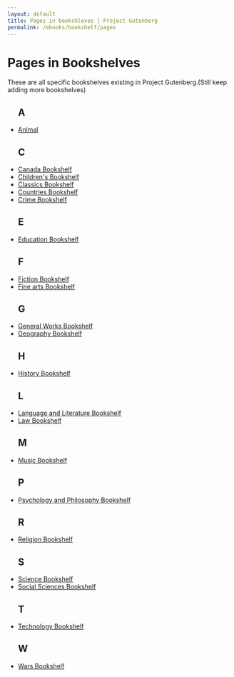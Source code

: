 ```yaml
---
layout: default
title: Pages in bookshleves | Project Gutenberg
permalink: /ebooks/bookshelf/pages
---
```


Pages in Bookshelves
==================================================

These are all specific bookshelves existing in Project Gutenberg.(Still keep adding more bookshelves)


 <div class="bookshelves ">
    <ul>
      <h2>A</h2>
       <li><a href="/ebooks/bookshelves/search/?query=animal">Animal</a></li>
      <h2>C</h2>
       <!-- Missing Children's Periodicals-->
       <li><a href="/ebooks/bookshelves/search/?query=canada">Canada Bookshelf</a></li>
       <li><a href="/ebooks/bookshelves/search/?query=children|christmas|child|school">Children's Bookshelf</a></li>
       <li><a href="/ebooks/bookshelves/search/?query=classic">Classics Bookshelf</a></li>
       <li><a href="/ebooks/bookshelves/search/?query=africa.|Argentina.|Australia|Bulgaria|Canada|Czech|egypt|france.|germany.|greece.|india|italy|zealand|norway|south%20america|.travel.|United%20Kingdom|.united%20states.!law">Countries Bookshelf</a></li>
       <li><a href="/ebooks/bookshelves/search/?query=crime|detective|mystery">Crime Bookshelf</a></li>
      <h2>E</h2>
       <!-- Extra one in results-->
       <li><a href="/ebooks/bookshelves/search/?query=education">Education Bookshelf</a></li>
      <h2>F</h2>
       <li><a href="/ebooks/bookshelves/search/?query=fiction|adventure|fantasy|humor|horror|western">Fiction Bookshelf</a></li>
       <li><a href="/ebooks/bookshelves/search/?query=architecture.|art.%20!storia%20!international%20!%20FR%20!%20PT%20!%20varia">Fine arts Bookshelf</a></li>
      <h2>G</h2>
       <li><a href="/ebooks/bookshelves/search/?query=reference">General Works Bookshelf</a></li>
       <li><a href="/ebooks/bookshelves/search/?query=africa.|Anthropology|Argentina.|Australia|Bulgaria|camp|canada|CIA|Czech|Egypt|Folklore|France|germany|india|greece|itatly|zealand|Maps%20and%20Cartography%20.|norway|south%20america|united%20states|%20united%20kingdom|Women%27s%20Travel%20Journals">Geography Bookshelf</a></li>
      <h2>H</h2>
       <li><a href="/ebooks/bookshelves/search/?query=history|Archaeology%20.|Biographies">History Bookshelf</a></li>
      <h2>L</h2>
       <li><a href="/ebooks/bookshelves/search/?query=language|literature">Language and Literature Bookshelf</a></li>
       <li><a href="/ebooks/bookshelves/search/?query=law|Noteworthy%20Trials">Law Bookshelf</a></li>
      <h2>M</h2>
       <li><a href="/ebooks/bookshelves/search/?query=music|opera">Music Bookshelf</a></li>
      <h2>P</h2>
      <!-- cannot find this bookshelf-->
       <!--<li><a href="/ebooks/bookshelves/search/?query=periodical">Periodicals Bookshelf</a></li>-->
       <!--<li><a href="/ebooks/bookshelves/search/?query=pornography">Pornography</a></li> -->
       <li><a href="/ebooks/bookshelves/search/?query=Bibliomania%20|%20Philosophy%20|%20Psychology%20|%20Witchcraft">Psychology and Philosophy Bookshelf</a></li>
      <h2>R</h2>
       <li><a href="/ebooks/bookshelves/search/?query=Atheism%20|%20Buddhism%20|%20Christianity%20|%20Hinduism%20|%20Islam%20|%20Judaism%20|%20Latter%20Day%20Saints%20|%20Mythology%20|Paganism%20|%20Bahá%27í%20Faith">Religion Bookshelf</a></li>
      <h2>S</h2>
       <li><a href="/ebooks/bookshelves/search/?query=Astronomy%20|%20Biology%20|%20Botany%20|%20Chemistry%20|%20Ecology%20|%20Geology%20|%20Mathematics%20|%20Microbiology%20|%20Microscopy%20|%20Mycology%20|%20Natural%20History%20|%20Physics%20|%20Physiology%20|Scientific%20American%20|%20Zoology">Science Bookshelf</a></li>
       <li><a href="/ebooks/bookshelves/search/?query=Anarchism%20|%20Crime%20Nonfiction%20.%20|%20Racism%20|%20Slavery%20|%20sociology%20.%20|%20Suffrage%20|%20Transportation">Social Sciences Bookshelf</a></li>
      <h2>T</h2>
       <li><a href="/ebooks/bookshelves/search/?query=technology%20|%20Cookbooks%20and%20Cooking%20|%20Crafts%20|%20Engineering%20|%20Manufacturing%20|%20Woodwork">Technology Bookshelf</a></li>
      <h2>W</h2>
       <li><a href="/ebooks/bookshelves/search/?query=war">Wars Bookshelf</a></li>
    </ul>
  </div>

